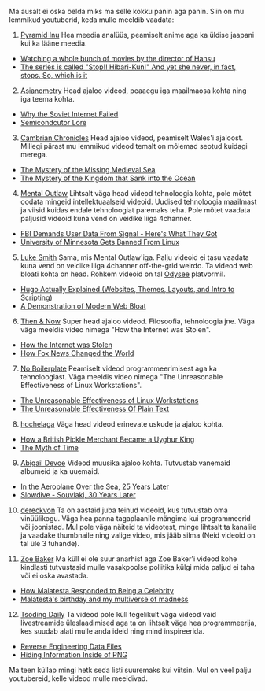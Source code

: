 Ma ausalt ei oska öelda miks ma selle kokku panin aga panin.
Siin on mu lemmikud youtuberid, keda mulle meeldib vaadata:

1. [Pyramid Inu](https://www.youtube.com/@pyramidinu9449/)
Hea meedia analüüs, peamiselt anime aga ka üldise jaapani kui ka lääne meedia.
- [Watching a whole bunch of movies by the director of Hansu](https://www.youtube.com/watch?v=W7j3HpiVLPk)
- [The series is called "Stop!! Hibari-Kun!" And yet she never, in fact, stops. So, which is it](https://www.youtube.com/watch?v=illSp1oVXzA)

2. [Asianometry](https://www.youtube.com/@Asianometry/)
Head ajaloo videod, peaaegu iga maailmaosa kohta ning iga teema kohta.
- [Why the Soviet Internet Failed](https://www.youtube.com/watch?v=cLOD5f-q0as)
- [Semicondcutor Lore](https://www.youtube.com/watch?v=cxrkC-pMH_s&list=PLKtxx9TnH76SXumAiJX3N7Y36G2Gxi8zc)

3. [Cambrian Chronicles](https://www.youtube.com/@CambrianChronicles/)
Head ajaloo videod, peamiselt Wales'i ajaloost. Millegi pärast mu lemmikud videod temalt on mõlemad seotud kuidagi merega.
- [The Mystery of the Missing Medieval Sea](https://www.youtube.com/watch?v=xIpsQb5RtT4)
- [The Mystery of the Kingdom that Sank into the Ocean](https://youtu.be/9onpcWYGcy0?si=ScD1t8mmxmnRG2UJ)

4. [Mental Outlaw](https://www.youtube.com/@MentalOutlaw/)
Lihtsalt väga head videod tehnoloogia kohta, pole mõtet oodata mingeid intellektuaalseid videoid. Uudised tehnoloogia maailmast ja viisid kuidas endale tehnoloogiat paremaks teha. Pole mõtet vaadata paljusid videoid kuna vend on veidike liiga 4channer.
- [FBI Demands User Data From Signal - Here's What They Got](https://youtu.be/3oPeIbpA5x8?si=v58u4tlVElg7_zsI)
- [University of Minnesota Gets Banned From Linux](https://youtu.be/JH_BGlS5LR4?si=GJeBwsWsSyqH9ptR)

5. [Luke Smith](https://www.youtube.com/@LukeSmithxyz/)
Sama, mis Mental Outlaw'iga. Palju videoid ei tasu vaadata kuna vend on veidike liiga 4channer off-the-grid weirdo. Ta videod web bloati kohta on head. Rohkem videoid on tal [Odysee](https://odysee.com/@Luke:7?view=content) platvormil.
- [Hugo Actually Explained (Websites, Themes, Layouts, and Intro to Scripting)](https://youtu.be/ZFL09qhKi5I?si=zq5TWKOVO2P5monZ)
- [A Demonstration of Modern Web Bloat](https://www.youtube.com/watch?v=cvDyQUpaFf4)

6. [Then & Now](https://www.youtube.com/@ThenNow/)
Super head ajaloo videod. Filosoofia, tehnoloogia jne. Väga väga meeldis video nimega "How the Internet was Stolen".
- [How the Internet was Stolen](https://youtu.be/oLLxpAZzy0s?si=MkRv3li1SuDEY8rL)
- [How Fox News Changed the World](https://youtu.be/pOiQsuQNXfA?si=5-nWuPioxk7PcVqh)

7. [No Boilerplate](https://www.youtube.com/@NoBoilerplate/)
Peamiselt videod programmeerimisest aga ka tehnoloogiast. Väga meeldis video nimega "The Unreasonable Effectiveness of Linux Workstations". 
- [The Unreasonable Effectiveness of Linux Workstations](https://youtu.be/bq9O99TgFv4?si=t4f7Cp3j6M1zmQNx)
- [The Unreasonable Effectiveness Of Plain Text](https://youtu.be/WgV6M1LyfNY?si=w1Vw9FCuHtPLs727)

8. [hochelaga](https://www.youtube.com/@hochelaga/)
Väga head videod erinevate uskude ja ajaloo kohta.
- [How a British Pickle Merchant Became a Uyghur King](https://youtu.be/YQ0OWa9NMUo?si=3aeMZA34-McTX__o)
- [The Myth of Time](https://youtu.be/9BTRG8slgs4?si=-2M_ihUnO5izeUdM)

9. [Abigail Devoe](https://www.youtube.com/@abigaildevoe/)
Videod muusika ajaloo kohta. Tutvustab vanemaid albumeid ja ka uuemaid.
- [In the Aeroplane Over the Sea, 25 Years Later](https://www.youtube.com/watch?v=SI6KODMOYV8)
- [Slowdive - Souvlaki, 30 Years Later](https://www.youtube.com/watch?v=LAfiV_GWVGw)

10. [dereckvon](https://www.youtube.com/@dereckvon/)
Ta on aastaid juba teinud videoid, kus tutvustab oma vinüülikogu. Väga hea panna tagaplaanile mängima kui programmeerid või joonistad. Mul pole väga näiteid ta videotest, minge lihtsalt ta kanalile ja vaadake thumbnaile ning valige video, mis jääb silma (Neid videoid on tal üle 3 tuhande).

11. [Zoe Baker](https://www.youtube.com/@anarchozoe/)
Ma küll ei ole suur anarhist aga Zoe Baker'i videod kohe kindlasti tutvustasid mulle vasakpoolse poliitika külgi mida paljud ei taha või ei oska avastada.
- [How Malatesta Responded to Being a Celebrity](https://youtu.be/_zV5JAiomdA?si=bG1VYwRMEBilw1FE)
- [Malatesta's birthday and my multiverse of madness](https://youtu.be/dnfMh9JSBhs?si=XEb_VuZK_hYTBB1D)

12. [Tsoding Daily](https://www.youtube.com/@TsodingDaily/)
Ta videod pole küll tegelikult väga videod vaid livestreamide üleslaadimised aga ta on lihtsalt väga hea programmeerija, kes suudab alati mulle anda ideid ning mind inspireerida.
- [Reverse Engineering Data Files](https://youtu.be/AUWxl0WdiNI?si=Lc5loc3TeSU0lnqe)
- [Hiding Information Inside of PNG](https://youtu.be/M9ZwuIv3xz8?si=iulOvTb9lYl2tGxW)

Ma teen küllap mingi hetk seda listi suuremaks kui viitsin. Mul on veel palju youtubereid, kelle videod mulle meeldivad.

